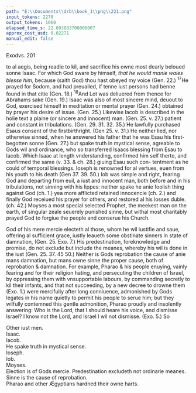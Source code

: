 ```yaml
---
path: "E:\\Documents\\drb\\book_1\\png\\221.png"
input_tokens: 2270
output_tokens: 1060
elapsed_time_s: 22.893883700000007
approx_cost_usd: 0.02271
manual_edit: false
---
```

Exodvs. 201

to al aegis, being readie to kil, and sacrifice his owne most dearly beloued
sonne Isaac. For which God sware by himself, *that he would manie
waies blesse him*, because (saith God) thou hast obeyed my voice
(Gen. 22.) <sup>17</sup>He prayed for Sodom, and had preuailed, if tenne iust persons
had benne found in that citie (Gen. 18.) <sup>18</sup>And Lot was deliuered from
thence for Abrahams sake (Gen. 19.) Isaac was also of most sincere mind,
deuout to God, exercised himself in meditation or mental prayer (Gen. 24.)
obtained by prayer his desire of issue. (Gen. 25.) Likewise Iacob is described
in the holie text a plaine (or sincere and innocent) man. (Gen. 25. v. 27.)
patient and constant in tribulations. (Gen. 29. 31. 32. 35.) He lawfully
purchased Esaus consent of the firstbirthright. (Gen 25. v. 31.) He neither
lied, nor otherwise sinned, when he answered his father that he was Esau
his first-begotten sonne (Gen. 27.) but spake truth in mystical sense,
agreable to Gods wil and ordinance, who so transferred Isaacs blessing from
Esau to Iacob. Which Isaac at length vnderstanding, confirmed him self
therto, and confirmed the same (v. 33. & ch. 28.) giuing Esau such con-
tentment as he could of temporal blessings. Ioseph is renowned for al vertues,
euen from his youth to his death (Gen 37. 39. 50.) Iob was simple and
right, fearing God and departing from euil, a iust and innocent
man, both before and in his tribulations, not sinning with his lippes:
neither spake he anie foolish thing against God (ch. 1.) yea more
afflicted retained innocencie (ch. 2.) and finally God receiued his prayer
for others, and restored al his losses duble. (ch. 42.) Moyses a most special
selected Prophet, the meekest man on the earth, of singular zeale seuerely
punished sinne, but withal most charitably prayed God to forgiue the people
and conserue his Church.

God of his mere mercie electeth al those, whom he wil iustifie and saue,
offering al sufficient grace, iustly leaueth some obstinate sinners in state of
damnation, (Gen. 25. Exo. 7.) His predestination, foreknowledge and
promise, do not exclude but include the meanes, whereby his wil is done in the
iust (Gen. 25. 37. 45 50.) Neither is Gods reprobation the cause of anie
mans damnation, but mans owne sinne the proper cause, both of reprobation
& damnation. For example, Pharao & his people enuying, vainly fearing
and for their religion hating, and persecuting the children of Israel, by
oppressing them with vnsupportable labours, by commanding secretly to kil
their infants, and that not succeeding, by a new decree to drowne them
(Exo. 1.) were mercifully after long conniuence, admonished by Gods legates
in his name quietly to permit his people to serue him; but they wilfully
contemned this gentle admonition, Pharao proudly and insolently answering:
Who is the Lord, that I should heare his voice, and dismisse Israel?
I know not the Lord, and Israel I wil not dismisse. (Exo. 5.) So

<aside>Other iust men.</aside>

<aside>Isaac.</aside>

<aside>Iacob.</aside>

<aside>He spake truth in mystical sense.</aside>

<aside>Ioseph.</aside>

<aside>Iob.</aside>

<aside>Moyses.</aside>

<aside>Election is of Gods mercie. Predestination excludeth not ordinarie meanes.</aside>

<aside>Sinne is the cause of reprobation.</aside>

<aside>Pharao and other Ægyptians hardned their owne harts.</aside>